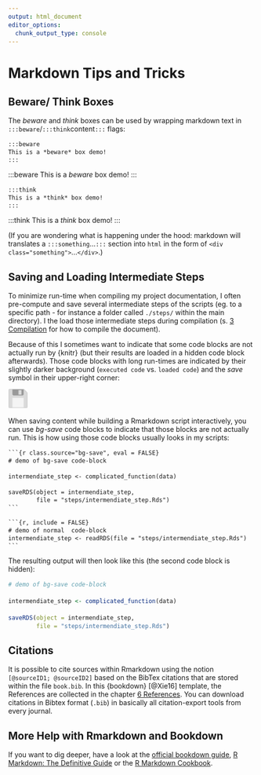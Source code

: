 ```yaml
---
output: html_document
editor_options:
  chunk_output_type: console
---
```


# Markdown Tips and Tricks



## Beware/ Think Boxes

The *beware* and *think* boxes can be used by wrapping markdown text in `:::beware`/`:::think`content`:::` flags:

```
:::beware
This is a *beware* box demo!
:::
```

:::beware
This is a *beware* box demo!
:::

```
:::think
This is a *think* box demo!
:::
```

:::think
This is a *think* box demo!
:::

(If you are wondering what is happening under the hood: markdown will translates a `:::something`...`:::` section into `html` in the form of `<div class="something">`...`</div>`.)

## Saving and Loading Intermediate Steps

To minimize run-time when compiling my project documentation, I often pre-compute and save several intermediate steps of the scripts (eg. to a specific path - for instance  a folder called `./steps/` within the main directory).
I the load those intermediate steps during compilation (s. [3 Compilation](compilation.html) for how to compile the document).

Because of this I sometimes want to indicate that some code blocks are not actually run by {knitr} (but their results are loaded in a hidden code block afterwards).
Those code blocks with long run-times are indicated by their slightly darker background (`executed code` vs. <span class="bg-save">`loaded code`</span>) and the *save* symbol in their upper-right corner: 

<img style="position:relative; width:40px; pointer-events:none;" src="./img/save_solid.svg">

When saving content while building a Rmarkdown script interactively, you can use *bg-save* code blocks to indicate that those blocks are not actually run.
This is how using those code blocks usually looks in my scripts:

```
`​``{r class.source="bg-save", eval = FALSE}
# demo of bg-save code-block

intermendiate_step <- complicated_function(data)

saveRDS(object = intermendiate_step, 
        file = "steps/intermendiate_step.Rds")
`​``
```
```
`​``{r, include = FALSE}
# demo of normal  code-block
intermendiate_step <- readRDS(file = "steps/intermendiate_step.Rds")
`​``
```

The resulting output will then look like this (the second code block is hidden):


```{.r .bg-save}
# demo of bg-save code-block

intermendiate_step <- complicated_function(data)

saveRDS(object = intermendiate_step, 
        file = "steps/intermendiate_step.Rds")
```

## Citations

It is possible to cite sources within Rmarkdown using the notion `[@sourceID1; @sourceID2]` based on the BibTex citations that are stored within the file `book.bib`.
In this {bookdown} [@Xie16] template, the References are collected in the chapter [6 References](./references.html).
You can download citations in Bibtex format (`.bib`) in basically all citation-export tools from every journal.

## More Help with Rmarkdown and Bookdown

If you want to dig deeper, have a look at the [official bookdown guide](https://bookdown.org/yihui/bookdown/), [R Markdown: The Definitive Guide](https://bookdown.org/yihui/rmarkdown/) or the [R Markdown Cookbook](https://bookdown.org/yihui/rmarkdown-cookbook/).
